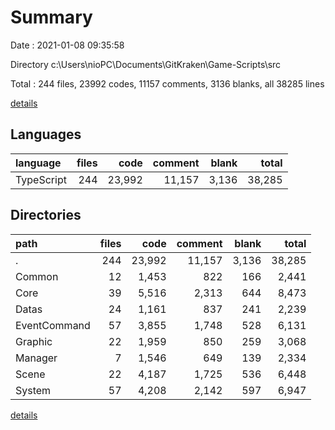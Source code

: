 # Summary

Date : 2021-01-08 09:35:58

Directory c:\Users\nioPC\Documents\GitKraken\Game-Scripts\src

Total : 244 files,  23992 codes, 11157 comments, 3136 blanks, all 38285 lines

[details](details.md)

## Languages
| language | files | code | comment | blank | total |
| :--- | ---: | ---: | ---: | ---: | ---: |
| TypeScript | 244 | 23,992 | 11,157 | 3,136 | 38,285 |

## Directories
| path | files | code | comment | blank | total |
| :--- | ---: | ---: | ---: | ---: | ---: |
| . | 244 | 23,992 | 11,157 | 3,136 | 38,285 |
| Common | 12 | 1,453 | 822 | 166 | 2,441 |
| Core | 39 | 5,516 | 2,313 | 644 | 8,473 |
| Datas | 24 | 1,161 | 837 | 241 | 2,239 |
| EventCommand | 57 | 3,855 | 1,748 | 528 | 6,131 |
| Graphic | 22 | 1,959 | 850 | 259 | 3,068 |
| Manager | 7 | 1,546 | 649 | 139 | 2,334 |
| Scene | 22 | 4,187 | 1,725 | 536 | 6,448 |
| System | 57 | 4,208 | 2,142 | 597 | 6,947 |

[details](details.md)